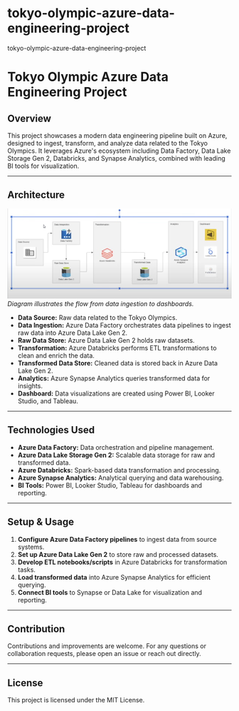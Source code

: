 # tokyo-olympic-azure-data-engineering-project
tokyo-olympic-azure-data-engineering-project
# Tokyo Olympic Azure Data Engineering Project

## Overview
This project showcases a modern data engineering pipeline built on Azure, designed to ingest, transform, and analyze data related to the Tokyo Olympics. It leverages Azure's ecosystem including Data Factory, Data Lake Storage Gen 2, Databricks, and Synapse Analytics, combined with leading BI tools for visualization.

---

## Architecture

![Architecture Diagram](./architecture_diagram.png)  
*Diagram illustrates the flow from data ingestion to dashboards.*

- **Data Source:** Raw data related to the Tokyo Olympics.
- **Data Ingestion:** Azure Data Factory orchestrates data pipelines to ingest raw data into Azure Data Lake Gen 2.
- **Raw Data Store:** Azure Data Lake Gen 2 holds raw datasets.
- **Transformation:** Azure Databricks performs ETL transformations to clean and enrich the data.
- **Transformed Data Store:** Cleaned data is stored back in Azure Data Lake Gen 2.
- **Analytics:** Azure Synapse Analytics queries transformed data for insights.
- **Dashboard:** Data visualizations are created using Power BI, Looker Studio, and Tableau.

---

## Technologies Used
- **Azure Data Factory:** Data orchestration and pipeline management.
- **Azure Data Lake Storage Gen 2:** Scalable data storage for raw and transformed data.
- **Azure Databricks:** Spark-based data transformation and processing.
- **Azure Synapse Analytics:** Analytical querying and data warehousing.
- **BI Tools:** Power BI, Looker Studio, Tableau for dashboards and reporting.

---

## Setup & Usage

1. **Configure Azure Data Factory pipelines** to ingest data from source systems.
2. **Set up Azure Data Lake Gen 2** to store raw and processed datasets.
3. **Develop ETL notebooks/scripts** in Azure Databricks for transformation tasks.
4. **Load transformed data** into Azure Synapse Analytics for efficient querying.
5. **Connect BI tools** to Synapse or Data Lake for visualization and reporting.

---

## Contribution

Contributions and improvements are welcome. For any questions or collaboration requests, please open an issue or reach out directly.

---

## License

This project is licensed under the MIT License.
